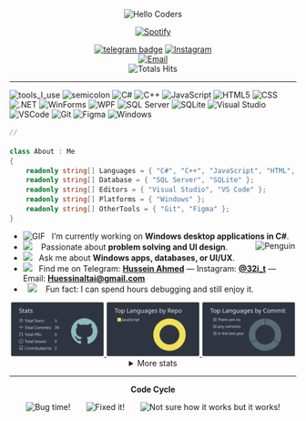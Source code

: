 <div align="center" width="50">

<img src="https://github.com/SP-XD/SP-XD/blob/main/images/hellocoders_rounded.gif?raw=true" alt="Hello Coders" width="60%"/> <br>

[![Spotify](https://img.shields.io/badge/Spotify-1DB954?style=flat&logo=spotify&logoColor=white)](https://open.spotify.com/user/31qco4k7szkjx7u7fcnki44urf4i)
<br/>

[![telegram badge](https://img.shields.io/badge/HusseinAhmed-grey?style=flat&logo=telegram)](https://t.me/yourTelegram)
[![Instagram](https://img.shields.io/badge/Instagram-32i__t-E4405F?style=flat&logo=instagram&logoColor=white)](https://instagram.com/32i_t) <br>
[![Email](https://img.shields.io/badge/Gmail-Huessinaltai%40gmail.com-D14836?style=flat&logo=gmail&logoColor=white)](mailto:Huessinaltai@gmail.com) <br>
![Totals Hits](https://komarev.com/ghpvc/?username=H-32&style=flat&color=orange&label=PROFILE+VIEWS)
</div>

<hr></hr>

![tools_I_use](https://img.shields.io/badge/-%F0%9F%9A%80%20Tools%20I%20use-orange)
![semicolon](https://img.shields.io/badge/-%3A-orange)
![C#](https://img.shields.io/badge/C%23-239120?style=flat&logo=c-sharp&logoColor=white)
![C++](https://img.shields.io/badge/C%2B%2B-00599C?style=flat&logo=c%2B%2B&logoColor=white)
![JavaScript](https://img.shields.io/badge/JavaScript-323330?style=flat&logo=javascript&logoColor=F7DF1E)
![HTML5](https://img.shields.io/badge/HTML5-E34F26?style=flat&logo=html5&logoColor=white)
![CSS](https://img.shields.io/badge/CSS3-1572B6?style=flat&logo=css3&logoColor=white)
![.NET](https://img.shields.io/badge/.NET-512BD4?style=flat&logo=dotnet&logoColor=white)
![WinForms](https://img.shields.io/badge/WinForms-blue?style=flat&logo=windows&logoColor=white)
![WPF](https://img.shields.io/badge/WPF-512BD4?style=flat&logo=windows&logoColor=white)
![SQL Server](https://img.shields.io/badge/SQL%20Server-CC2927?style=flat&logo=microsoftsqlserver&logoColor=white)
![SQLite](https://img.shields.io/badge/SQLite-07405E?style=flat&logo=sqlite&logoColor=white)
![Visual Studio](https://img.shields.io/badge/Visual%20Studio-5C2D91?style=flat&logo=visualstudio&logoColor=white)
![VSCode](https://img.shields.io/badge/Visual_Studio_Code-0078D4?style=flat&logo=visual%20studio%20code&logoColor=white)
![Git](https://img.shields.io/badge/GIT-E44C30?style=flat&logo=git&logoColor=white)
![Figma](https://img.shields.io/badge/Figma-F24E1E?style=flat&logo=figma&logoColor=white)
![Windows](https://img.shields.io/badge/Windows-0078D6?style=flat&logo=windows&logoColor=white)

```csharp
//

class About : Me 
{ 
    readonly string[] Languages = { "C#", "C++", "JavaScript", "HTML", "CSS", ".NET" };
    readonly string[] Database = { "SQL Server", "SQLite" };
    readonly string[] Editors = { "Visual Studio", "VS Code" };
    readonly string[] Platforms = { "Windows" };
    readonly string[] OtherTools = { "Git", "Figma" };
}
```

- <img alt="GIF" src="https://github.com/SP-XD/SP-XD/blob/main/images/Developer.gif" width="25" /> &nbsp; I’m currently working on **Windows desktop applications in C#**. <img align="right" src="https://raw.githubusercontent.com/Tarikul-Islam-Anik/Animated-Fluent-Emojis/master/Emojis/Animals/Penguin.png" alt="Penguin" width="15%" /><br>
- <img src="https://github.com/SP-XD/SP-XD/blob/main/images/hyperkitty.gif?raw=true" width="20" />&nbsp;&nbsp;&nbsp; Passionate about **problem solving and UI design**. <br>
- <img src="https://github.com/SP-XD/SP-XD/blob/main/images/message.gif?raw=true" width="25" />&nbsp;&nbsp; Ask me about **Windows apps, databases, or UI/UX**. <br>
- <img src="https://github.com/SP-XD/SP-XD/blob/main/images/letterbox.gif?raw=true" width="25" /> &nbsp; Find me on Telegram: **[Hussein Ahmed](https://t.me/t_32i)** — Instagram: **[@32i_t](https://instagram.com/32i_t)** — Email: **[Huessinaltai@gmail.com](mailto:Huessinaltai@gmail.com)**<br>
- &nbsp;&nbsp;<img src="https://github.com/SP-XD/SP-XD/blob/main/images/lightning.gif?raw=true" width="12" />&nbsp;&nbsp;&nbsp;&nbsp;Fun fact: I can spend hours debugging and still enjoy it.<br>

<div align="center" >
<a  href="https://github.com/H-32">

<!-- NOTE: change 'main' below to your default branch name if different -->
<img src="https://raw.githubusercontent.com/H-32/H-32/main/profile-summary-card-output/nord_dark/3-stats.svg" width="32.5%">
<img src="https://raw.githubusercontent.com/H-32/H-32/main/profile-summary-card-output/nord_dark/1-repos-per-language.svg" width="32.5%">
<img src="https://raw.githubusercontent.com/H-32/H-32/main/profile-summary-card-output/nord_dark/2-most-commit-language.svg" width="32.5%">

</a>

<details>
  <summary>More stats</summary>
  
<img align="center" src="https://raw.githubusercontent.com/H-32/H-32/main/profile-summary-card-output/nord_dark/0-profile-details.svg" >

</details>
  
<hr></hr>

**Code Cycle**<br>

<img src="https://raw.githubusercontent.com/Tarikul-Islam-Anik/Animated-Fluent-Emojis/master/Emojis/Smilies/Face%20with%20Spiral%20Eyes.png" width="10%" alt="Bug time!"/>
&nbsp;&nbsp;&nbsp;&nbsp;&nbsp;
<img src="https://raw.githubusercontent.com/Tarikul-Islam-Anik/Animated-Fluent-Emojis/master/Emojis/Smilies/Relieved%20Face.png" width="10%" alt="Fixed it!"/>
&nbsp;&nbsp;&nbsp;&nbsp;&nbsp;
<img src="https://raw.githubusercontent.com/Tarikul-Islam-Anik/Animated-Fluent-Emojis/master/Emojis/Smilies/Astonished%20Face.png" width="10%" alt="Not sure how it works but it works!"/><br>

</div>
